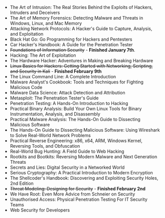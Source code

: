 - The Art of Intrusion: The Real Stories Behind the Exploits of Hackers, Intruders and Deceivers
- The Art of Memory Forensics: Detecting Malware and Threats in Windows, Linux, and Mac Memory
- Attacking Network Protocols: A Hacker's Guide to Capture, Analysis, and Exploitation
- Black Hat Go: Go Programming for Hackers and Pentesters
- Car Hacker's Handbook: A Guide for the Penetration Tester
- ~~Foundations of Information Security~~ - **Finished January 7th**.
- Hacking: The Art of Exploitation
- The Hardware Hacker: Adventures in Making and Breaking Hardware
- ~~Linux Basics for Hackers: Getting Started with Networking, Scripting, and Security in Kali~~ - **Finished February 9th**
- The Linux Command Line: A Complete Introduction
- Malware Analyst's Cookbook: Tools and Techniques for Fighting Malicious Code
- Malware Data Science: Attack Detection and Attribution
- Metasploit: The Penetration Tester's Guide
- Penetration Testing: A Hands-On Introduction to Hacking
- Practical Binary Analysis: Build Your Own Linux Tools for Binary Instrumentation, Analysis, and Disassembly
- Practical Malware Analysis: The Hands-On Guide to Dissecting Malicious Software
- The Hands-On Guide to Dissecting Malicious Software: Using Wireshark to Solve Real-World Network Problems
- Practical Reverse Engineering: x86, x64, ARM, Windows Kernel, Reversing Tools, and Obfuscation
- Real-World Bug Hunting: A Field Guide to Web Hacking
- Rootkits and Bootkits: Reversing Modern Malware and Next Generation Threats
- Secrets and Lies: Digital Security in a Networked World
- Serious Cryptography: A Practical Introduction to Modern Encryption
- The Shellcoder's Handbook: Discovering and Exploiting Security Holes, 2nd Edition
- ~~Threat Modeling: Designing for Security~~ - **Finished February 2nd**
- We Have Root: Even More Advice from Schneier on Security
- Unauthorised Access: Physical Penetration Testing For IT Security Teams
- Web Security for Developers
